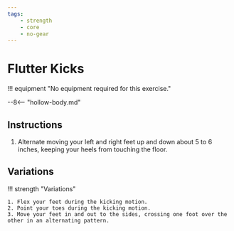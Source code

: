 ```yaml
---
tags:
    - strength
    - core
    - no-gear
---
```


#  Flutter Kicks

!!! equipment "No equipment required for this exercise."

--8<-- "hollow-body.md"

## Instructions

1. Alternate moving your left and right feet up and down about 5 to 6 inches, keeping your heels from touching the floor.

## Variations

!!! strength "Variations"

    1. Flex your feet during the kicking motion.
    2. Point your toes during the kicking motion.
    3. Move your feet in and out to the sides, crossing one foot over the other in an alternating pattern.